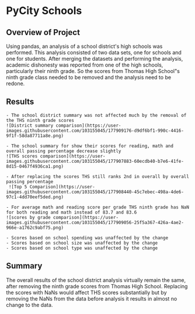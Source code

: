 # PyCity Schools

## Overview of Project
Using pandas, an analysis of a school district's high schools was performed. This analysis consisted of two data sets, one
for schools and one for students. After merging the datasets and performing the analysis, academic dishonesty was reported
from one of the high schools, particularly their ninth grade. So the scores from Thomas High School"s ninth grade class needed
to be removed and the analysis need to be redone.

## Results
	- The school district summary was not affected much by the removal of the THS ninth grade scores
    ![District summary comparison](https://user-images.githubusercontent.com/103155045/177909176-d9df6bf1-990c-4416-9f1f-58da87711a8e.png)

  	- The school summary for show their scores for reading, math and overall passing percentage decrease slightly
    ![THS scores comparison](https://user-images.githubusercontent.com/103155045/177907883-60ecdb40-b7e6-41fe-8d15-0467f4936ca1.png)
    
	- After replacing the scores THS still ranks 2nd in overall by overall passing percentage
     ![Top 5 Comparison](https://user-images.githubusercontent.com/103155045/177908440-45c7ebec-498a-4de6-97c1-4dd70eef5ded.png)
 
	- For average math and reading score per grade THS ninth grade has NaN for both reading and math instead of 83.7 and 83.6
    ![scores by grade comparison](https://user-images.githubusercontent.com/103155045/177909056-25f5a367-426a-4ae2-966e-a1762c9abf75.png)

	- Scores based on school spending was unaffected by the change
	- Scores based on school size was unaffected by the change
	- Scores based on school type was unaffected by the change



## Summary
The overall results of the school district analysis virtually remain the same, after removing the ninth grade scores
from Thomas High School. Replacing the scores with NaNs would affect THS scores substantially but by removing the NaNs
from the data before analysis it results in almost no change to the data.
